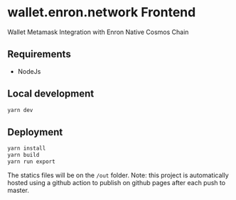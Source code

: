 # wallet.enron.network Frontend

Wallet Metamask Integration with Enron Native Cosmos Chain

## Requirements
-   NodeJs

## Local development

```sh
yarn dev
```

## Deployment

```sh
yarn install
yarn build
yarn run export
```

The statics files will be on the `/out` folder.
Note: this project is automatically hosted using a github action to publish on github pages after each push to master.
